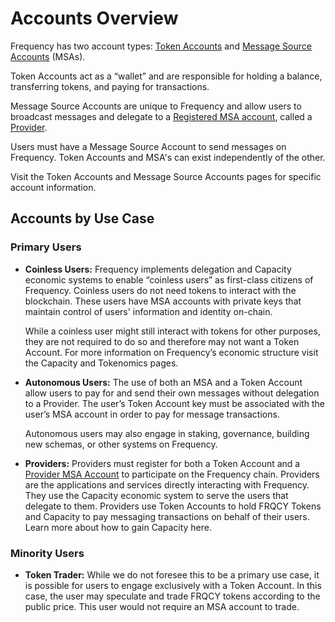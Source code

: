 # Accounts Overview

Frequency has two account types: [Token Accounts](#1-token-account) and [Message Source Accounts](2-message-source-account-msa) (MSAs).

Token Accounts act as a “wallet” and are responsible for holding a balance, transferring tokens, and paying for transactions.

Message Source Accounts are unique to Frequency and allow users to broadcast messages and delegate to a [Registered MSA account](2-message-source-account-msa), called a [Provider](#provider).

Users must have a Message Source Account to send messages on Frequency.
Token Accounts and MSA's can exist independently of the other.

Visit the Token Accounts and Message Source Accounts pages for specific account information.

## Accounts by Use Case
### Primary Users

* **Coinless Users:** Frequency implements delegation and Capacity economic systems to enable “coinless users” as first-class citizens of Frequency.
Coinless users do not need tokens to interact with the blockchain.
These users have MSA accounts with private keys that maintain control of users' information and identity on-chain.

    While a coinless user might still interact with tokens for other purposes, they are not required to do so and therefore may not want a Token Account.
For more information on Frequency’s economic structure visit the Capacity and Tokenomics pages.

* **Autonomous Users:** The use of both an MSA and a Token Account allow users to pay for and send their own messages without delegation to a Provider.
The user’s Token Account key must be associated with the user’s MSA account in order to pay for message transactions.

    Autonomous users may also engage in staking, governance, building new schemas, or other systems on Frequency.

* **Providers:** Providers must register for both a Token Account and a [Provider MSA Account](#provider-msa) to participate on the Frequency chain.
Providers are the applications and services directly interacting with Frequency.
They use the Capacity economic system to serve the users that delegate to them.
Providers use Token Accounts to hold FRQCY Tokens and Capacity to pay messaging transactions on behalf of their users.
Learn more about how to gain Capacity here.

### Minority Users

* **Token Trader:** While we do not foresee this to be a primary use case, it is possible for users to engage exclusively with a Token Account.
In this case, the user may speculate and trade FRQCY tokens according to the public price.
This user would not require an MSA account to trade.

